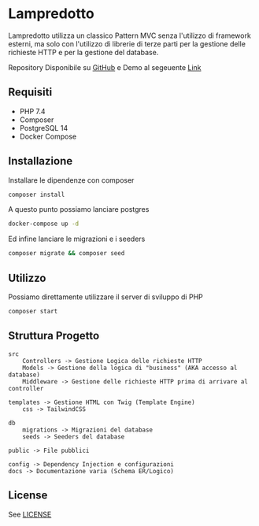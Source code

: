 # Lampredotto

Lampredotto utilizza un classico Pattern MVC senza l'utilizzo di framework esterni, ma solo con l'utilizzo di librerie di terze parti per la gestione delle richieste HTTP e per la gestione del database.

Repository Disponibile su [GitHub](https://github.com/heph2/lampredotto) e Demo al segeuente [Link](https://lampredotto.heph2.dev)

## Requisiti

- PHP 7.4
- Composer
- PostgreSQL 14
- Docker Compose

## Installazione

Installare le dipendenze con composer

```bash
composer install
```
A questo punto possiamo lanciare postgres

```bash
docker-compose up -d
```
Ed infine lanciare le migrazioni e i seeders

```bash
composer migrate && composer seed
```

## Utilizzo

Possiamo direttamente utilizzare il server di sviluppo di PHP

```bash
composer start
```

## Struttura Progetto

```
src
    Controllers -> Gestione Logica delle richieste HTTP
    Models -> Gestione della logica di "business" (AKA accesso al database)
    Middleware -> Gestione delle richieste HTTP prima di arrivare al controller

templates -> Gestione HTML con Twig (Template Engine)
    css -> TailwindCSS

db 
    migrations -> Migrazioni del database
    seeds -> Seeders del database

public -> File pubblici

config -> Dependency Injection e configurazioni
docs -> Documentazione varia (Schema ER/Logico)

```

## License

See [LICENSE](LICENSE)
